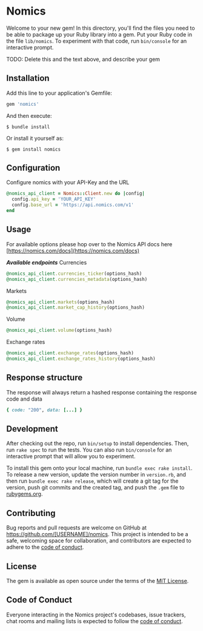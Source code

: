 # Nomics

Welcome to your new gem! In this directory, you'll find the files you need to be able to package up your Ruby library into a gem. Put your Ruby code in the file `lib/nomics`. To experiment with that code, run `bin/console` for an interactive prompt.

TODO: Delete this and the text above, and describe your gem

## Installation

Add this line to your application's Gemfile:

```ruby
gem 'nomics'
```

And then execute:

    $ bundle install

Or install it yourself as:

    $ gem install nomics

## Configuration
Configure nomics with your API-Key and the URL

```ruby
@nomics_api_client = Nomics::Client.new do |config|
  config.api_key = 'YOUR_API_KEY'
  config.base_url = 'https://api.nomics.com/v1'
end
```

## Usage

For available options please hop over to the Nomics API docs here [https://nomics.com/docs](https://nomics.com/docs)

***Available endpoints***
Currencies
```ruby
@nomics_api_client.currencies_ticker(options_hash)
@nomics_api_client.currencies_metadata(options_hash)
```

Markets
```ruby
@nomics_api_client.markets(options_hash)
@nomics_api_client.market_cap_history(options_hash)
```

Volume
```ruby
@nomics_api_client.volume(options_hash)
```

Exchange rates
```ruby
@nomics_api_client.exchange_rates(options_hash)
@nomics_api_client.exchange_rates_history(options_hash)
```

## Response structure

The response will always return a hashed response containing the response code and data
```ruby
{ code: "200", data: [...] }
```

## Development

After checking out the repo, run `bin/setup` to install dependencies. Then, run `rake spec` to run the tests. You can also run `bin/console` for an interactive prompt that will allow you to experiment.

To install this gem onto your local machine, run `bundle exec rake install`. To release a new version, update the version number in `version.rb`, and then run `bundle exec rake release`, which will create a git tag for the version, push git commits and the created tag, and push the `.gem` file to [rubygems.org](https://rubygems.org).

## Contributing

Bug reports and pull requests are welcome on GitHub at https://github.com/[USERNAME]/nomics. This project is intended to be a safe, welcoming space for collaboration, and contributors are expected to adhere to the [code of conduct](https://github.com/[USERNAME]/nomics/blob/master/CODE_OF_CONDUCT.md).

## License

The gem is available as open source under the terms of the [MIT License](https://opensource.org/licenses/MIT).

## Code of Conduct

Everyone interacting in the Nomics project's codebases, issue trackers, chat rooms and mailing lists is expected to follow the [code of conduct](https://github.com/[USERNAME]/nomics/blob/master/CODE_OF_CONDUCT.md).
